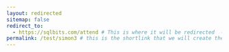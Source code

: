 ```yaml
---
layout: redirected
sitemap: false
redirect_to:
  - https://sqlbits.com/attend # This is where it will be redirected  - must be a complete url and a space after the -
permalink: /test/simon3 # this is the shortlink that we will create the / is required - MUST MATCH the name of the file amd a space after the :
---
```

